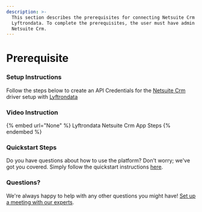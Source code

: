 ```yaml
---
description: >-
  This section describes the prerequisites for connecting Netsuite Crm to
  Lyftrondata. To complete the prerequisites, the user must have admin access to
  Netsuite Crm.
---
```


# Prerequisite

<mark style="color:blue;"></mark>

### Setup Instructions

Follow the steps below to create an API Credentials for the [Netsuite Crm](None) driver setup with [Lyftrondata](https://www.lyftrondata.com)

### Video Instruction

{% embed url="None" %}
Lyftrondata Netsuite Crm App Steps
{% endembed %}

### Quickstart Steps

Do you have questions about how to use the platform? Don't worry; we've got you covered. Simply follow the quickstart instructions [here](README.md).

### Questions? <a href="#questions" id="questions"></a>

We're always happy to help with any other questions you might have! [Set up a meeting with our experts](https://www.lyftrondata.com/book-a-meeting/).

